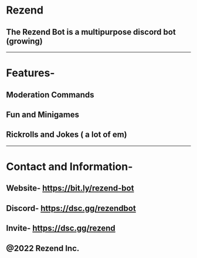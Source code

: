 # Rezend
## The Rezend Bot is a multipurpose discord bot (growing)
----
# Features-
## Moderation Commands
## Fun and Minigames
## Rickrolls and Jokes ( a lot of em)
----
# Contact and Information-
## Website- https://bit.ly/rezend-bot
## Discord- https://dsc.gg/rezendbot
## Invite-  https://dsc.gg/rezend

## @2022 Rezend Inc.

